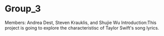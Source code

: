 # Group_3
Members: Andrea Dest, Steven Krauklis, and Shujie Wu
Introduction:This project is going to explore the characteristisc of Taylor Swift's song lyrics.
